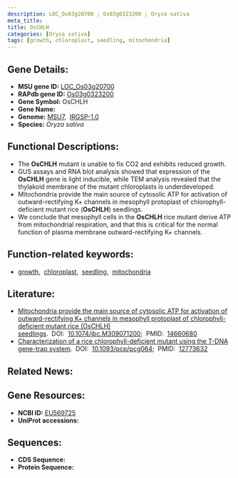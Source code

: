 ```yaml
---
description: LOC_Os03g20700 ; Os03g0323200 ; Oryza sativa
meta_title:
title: OsCHLH
categories: [Oryza sativa]
tags: [growth, chloroplast, seedling, mitochondria]
---
```


## Gene Details:
- **MSU gene ID:** [LOC_Os03g20700](http://rice.uga.edu/cgi-bin/ORF_infopage.cgi?orf=LOC_Os03g20700)  
- **RAPdb gene ID:** [Os03g0323200](https://rapdb.dna.affrc.go.jp/locus/?name=Os03g0323200)  
- **Gene Symbol:** OsCHLH
- **Gene Name:**
- **Genome:**  [MSU7](http://rice.uga.edu/),&nbsp;&nbsp;[IRGSP-1.0](https://rapdb.dna.affrc.go.jp/download/irgsp1.html)
- **Species:** *Oryza sativa*

## Functional Descriptions:
   - The **OsCHLH** mutant is unable to fix CO2 and exhibits reduced growth.
   - GUS assays and RNA blot analysis showed that expression of the **OsCHLH** gene is light inducible, while TEM analysis revealed that the thylakoid membrane of the mutant chloroplasts is underdeveloped.
   - Mitochondria provide the main source of cytosolic ATP for activation of outward-rectifying K+ channels in mesophyll protoplast of chlorophyll-deficient mutant rice (**OsCHLH**) seedlings.
   - We conclude that mesophyll cells in the **OsCHLH** rice mutant derive ATP from mitochondrial respiration, and that this is critical for the normal function of plasma membrane outward-rectifying K+ channels.

## Function-related keywords:
   - [growth](/tags/growth/),&nbsp;&nbsp;[chloroplast](/tags/chloroplast/),&nbsp;&nbsp;[seedling](/tags/seedling/),&nbsp;&nbsp;[mitochondria](/tags/mitochondria/)

## Literature:
   - [Mitochondria provide the main source of cytosolic ATP for activation of outward-rectifying K+ channels in mesophyll protoplast of chlorophyll-deficient mutant rice (OsCHLH) seedlings](https://www.doi.org/10.1074/jbc.M309071200).&nbsp;&nbsp;DOI:&nbsp;&nbsp;[10.1074/jbc.M309071200](https://www.doi.org/10.1074/jbc.M309071200);&nbsp;&nbsp;PMID:&nbsp;&nbsp;[14660680](https://pubmed.ncbi.nlm.nih.gov/14660680/)
   - [Characterization of a rice chlorophyll-deficient mutant using the T-DNA gene-trap system](https://www.doi.org/10.1093/pcp/pcg064).&nbsp;&nbsp;DOI:&nbsp;&nbsp;[10.1093/pcp/pcg064](https://www.doi.org/10.1093/pcp/pcg064);&nbsp;&nbsp;PMID:&nbsp;&nbsp;[12773632](https://pubmed.ncbi.nlm.nih.gov/12773632/)

## Related News:

## Gene Resources:
- **NCBI ID:**  [EU569725](http://www.ncbi.nlm.nih.gov/nuccore/EU569725)
- **UniProt accessions:** [](https://www.uniprot.org/uniprotkb//entry)

## Sequences:
- **CDS Sequence:**
- **Protein Sequence:**
